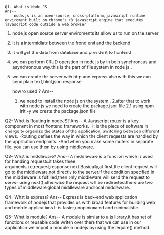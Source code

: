 

    Q1- What is Node JS 
    Ans-- 
        node.js is an open-source, cross-platform,javascript runtime enviroment built on chrome's v8 javascript engine that executes javascript code outside a web browser 
1. node js open source server enviroments its allow us to run on the server 
2. it is a intermidiate between the frond end and the backend 
3. it will get the data from database and provide it to frontend 
4. we can perform CRUD operation in node js by in both synchronous and asynchronous way.this is the part of file system in node js . 
5. we can create the server with http and express also.with this we can send plain text,html,json response 
    
     how to used ?
Ans-- 
    1. we need to install the node js on the system . 
    2.after that to work with node js we need to create the package.json file 
    2.1 using npm init -y we create the package.json file 

Q2- What is Routing in nodeJS?
Ans--
    A Javascript router is a key component in most frontend frameworks. 
    -It is the piece of software in charge to organize the states of the application, switching between different views.
    -Routing defines the way in which the client requests are handled by the application endpoints.
    -And when you make some routers in separate file, you can use them by using middleware.

Q3- What is middleware?
Ans-- 
    A middleware is a function which is used for handling requests.it takes three arguments,i.e,request,response,next.Basically,at first,the client request will go to the middleware,not directly to the server.if the condition specified in the middleware is fulfilled,then only middleware will send the request to server using next(),otherwise the request will be redirected.there are two types of middleware,global middleware and local middleware.

Q4- What is express?
Ans-- 
    Express is back-end web application framework of nodejs that provides us with broad features for building web and mobile applications.It is faster,unopinionated and minimalistic.

Q5- What is module?
Ans-- 
    A module is similar to a js library.it has set of functions or reusable code writen over there that we can use in our application.we import a module in nodejs by using the require() method.
